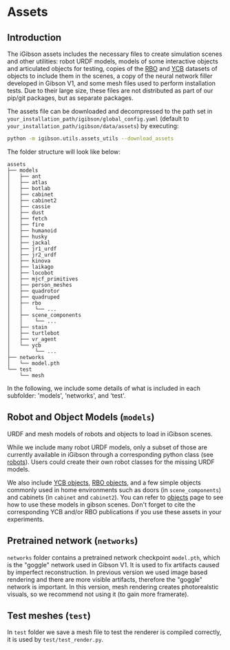 # Assets

## Introduction

The iGibson assets includes the necessary files to create simulation scenes and other utilities: robot URDF models, models of some interactive objects and articulated objects for testing, copies of the [RBO](https://tu-rbo.github.io/articulated-objects/) and [YCB](http://www.ycbbenchmarks.com/object-models/) datasets of objects to include them in the scenes, a copy of the neural network filler developed in Gibson V1, and some mesh files used to perform installation tests. Due to their large size, these files are not distributed as part of our pip/git packages, but as separate packages. 

The assets file can be downloaded and decompressed to the path set in `your_installation_path/igibson/global_config.yaml` (default to `your_installation_path/igibson/data/assets`) by executing:

```bash 
python -m igibson.utils.assets_utils --download_assets
```

The folder structure will look like below:
```
assets
├── models
│   ├── ant
│   ├── atlas
│   ├── botlab
│   ├── cabinet
│   ├── cabinet2
│   ├── cassie
│   ├── dust
│   ├── fetch
│   ├── fire
│   ├── humanoid
│   ├── husky
│   ├── jackal
│   ├── jr1_urdf
│   ├── jr2_urdf
│   ├── kinova
│   ├── laikago
│   ├── locobot
│   ├── mjcf_primitives
│   ├── person_meshes
│   ├── quadrotor
│   ├── quadruped
│   ├── rbo
│   │    └── ...
│   ├── scene_components
│   │    └── ...
│   ├── stain
│   ├── turtlebot
│   ├── vr_agent
│   └── ycb
│        └── ...
├── networks
│   └── model.pth
└── test
    └── mesh
```

In the following, we include some details of what is included in each subfolder: 'models', 'networks', and 'test'.

## Robot and Object Models (`models`)

URDF and mesh models of robots and objects to load in iGibson scenes.

While we include many robot URDF models, only a subset of those are currently available in iGibson through a corresponding python class (see [robots](./robots.md)). Users could create their own robot classes for the missing URDF models.

We also include [YCB objects](http://www.ycbbenchmarks.com/object-models/), [RBO objects](https://tu-rbo.github.io/articulated-objects/), and a few simple objects commonly used in home environments such as doors (in `scene_components`) and cabinets (in `cabinet` and `cabinet2`). You can refer to [objects](./objects.md) page to see how to use these models in gibson scenes. Don't forget to cite the corresponding YCB and/or RBO publications if you use these assets in your experiments.

## Pretrained network (`networks`)

`networks` folder contains a pretrained network checkpoint `model.pth`, which is the "goggle" network used in Gibson V1. It is used to fix artifacts caused by imperfect reconstruction. In previous version we used image based rendering and there are more visible artifacts, therefore the "goggle" network is important. In this version, mesh rendering creates photorealstic visuals, so we recommend not using it (to gain more framerate). 

## Test meshes (`test`)

In `test` folder we save a mesh file to test the renderer is compiled correctly, it is used by `test/test_render.py`.
